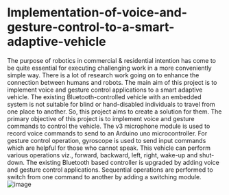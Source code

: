 # Implementation-of-voice-and-gesture-control-to-a-smart-adaptive-vehicle

The purpose of robotics in commercial & residential intention has come to be quite essential for
executing challenging work in a more conveniently simple way. There is a lot of research work
going on to enhance the connection between humans and robots. The main aim of this project is
to implement voice and gesture control applications to a smart adaptive vehicle. The existing
Bluetooth-controlled vehicle with an embedded system is not suitable for blind or hand-disabled
individuals to travel from one place to another. So, this project aims to create a solution for them.
The primary objective of this project is to implement voice and gesture commands to control the
vehicle. The v3 microphone module is used to record voice commands to send to an Arduino uno
microcontroller. For gesture control operation, gyroscope is used to send input commands which
are helpful for those who cannot speak. This vehicle can perform various operations viz., forward,
backward, left, right, wake-up and shut-down. The existing Bluetooth based controller is upgraded
by adding voice and gesture control applications. Sequential operations are performed to switch
from one command to another by adding a switching module.
![image](https://github.com/sharanya123-khanderao/Implementation-of-voice-and-gesture-control-to-a-smart-adaptive-vehicle/assets/83499909/260e6db4-8740-4226-a1fc-6e9695bf565b)

